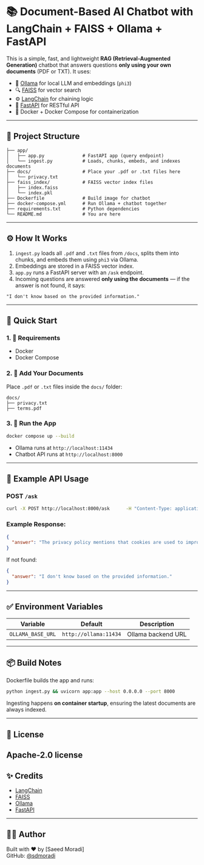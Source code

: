# 📚 Document-Based AI Chatbot with LangChain + FAISS + Ollama + FastAPI

This is a simple, fast, and lightweight **RAG (Retrieval-Augmented Generation)** chatbot that answers questions **only using your own documents** (PDF or TXT). It uses:

- 🧠 [Ollama](https://ollama.com) for local LLM and embeddings (`phi3`)
- 🔍 [FAISS](https://github.com/facebookresearch/faiss) for vector search
- ⚙️ [LangChain](https://www.langchain.com) for chaining logic
- 🚀 [FastAPI](https://fastapi.tiangolo.com) for RESTful API
- 🐳 Docker + Docker Compose for containerization

---

## 📁 Project Structure

```
├── app/
│   ├── app.py              # FastAPI app (query endpoint)
│   └── ingest.py           # Loads, chunks, embeds, and indexes documents
├── docs/                   # Place your .pdf or .txt files here
│   └── privacy.txt
├── faiss_index/            # FAISS vector index files
│   ├── index.faiss
│   └── index.pkl
├── Dockerfile              # Build image for chatbot
├── docker-compose.yml      # Run Ollama + chatbot together
├── requirements.txt        # Python dependencies
└── README.md               # You are here
```

---

## ⚙️ How It Works

1. `ingest.py` loads all `.pdf` and `.txt` files from `/docs`, splits them into chunks, and embeds them using `phi3` via Ollama.
2. Embeddings are stored in a FAISS vector index.
3. `app.py` runs a FastAPI server with an `/ask` endpoint.
4. Incoming questions are answered **only using the documents** — if the answer is not found, it says:

```
"I don't know based on the provided information."
```

---

## 🚀 Quick Start

### 1. 🧱 Requirements

- Docker
- Docker Compose

### 2. 📂 Add Your Documents

Place `.pdf` or `.txt` files inside the `docs/` folder:

```
docs/
├── privacy.txt
├── terms.pdf
```

### 3. 🐳 Run the App

```bash
docker compose up --build
```

- Ollama runs at `http://localhost:11434`
- Chatbot API runs at `http://localhost:8000`

---

## 📡 Example API Usage

### POST `/ask`

```bash
curl -X POST http://localhost:8000/ask      -H "Content-Type: application/json"      -d '{"question": "What does the privacy policy say about cookies?"}'
```

### Example Response:

```json
{
  "answer": "The privacy policy mentions that cookies are used to improve user experience..."
}
```

If not found:

```json
{
  "answer": "I don't know based on the provided information."
}
```

---

## ✅ Environment Variables

| Variable         | Default               | Description              |
|------------------|------------------------|--------------------------|
| `OLLAMA_BASE_URL`| `http://ollama:11434`  | Ollama backend URL       |

---

## 📦 Build Notes

Dockerfile builds the app and runs:

```bash
python ingest.py && uvicorn app:app --host 0.0.0.0 --port 8000
```

Ingesting happens **on container startup**, ensuring the latest documents are always indexed.

---

## 📄 License

Apache-2.0 license
---

## ✨ Credits

- [LangChain](https://github.com/langchain-ai/langchain)
- [FAISS](https://github.com/facebookresearch/faiss)
- [Ollama](https://ollama.com)
- [FastAPI](https://fastapi.tiangolo.com)

---

## 🙋‍♂️ Author

Built with ❤️ by [Saeed Moradi]  
GitHub: [@sdmoradi](https://github.com/sdmoradi/)
